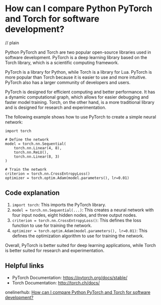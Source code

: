 # How can I compare Python PyTorch and Torch for software development?
// plain

Python PyTorch and Torch are two popular open-source libraries used in software development. PyTorch is a deep learning library based on the Torch library, which is a scientific computing framework.

PyTorch is a library for Python, while Torch is a library for Lua. PyTorch is more popular than Torch because it is easier to use and more intuitive. PyTorch also has a larger community of developers and users.

PyTorch is designed for efficient computing and better performance. It has a dynamic computational graph, which allows for easier debugging and faster model training. Torch, on the other hand, is a more traditional library and is designed for research and experimentation.

The following example shows how to use PyTorch to create a simple neural network:
```
import torch

# Define the network
model = torch.nn.Sequential(
    torch.nn.Linear(4, 8),
    torch.nn.ReLU(),
    torch.nn.Linear(8, 3)
)

# Train the network
criterion = torch.nn.CrossEntropyLoss()
optimizer = torch.optim.Adam(model.parameters(), lr=0.01)
```

## Code explanation


1. `import torch`: This imports the PyTorch library.
2. `model = torch.nn.Sequential(...)`: This creates a neural network with four input nodes, eight hidden nodes, and three output nodes.
3. `criterion = torch.nn.CrossEntropyLoss()`: This defines the loss function to use for training the network.
4. `optimizer = torch.optim.Adam(model.parameters(), lr=0.01)`: This defines the optimization algorithm to use for training the network.

Overall, PyTorch is better suited for deep learning applications, while Torch is better suited for research and experimentation.

## Helpful links

- PyTorch Documentation: https://pytorch.org/docs/stable/
- Torch Documentation: http://torch.ch/docs/

onelinerhub: [How can I compare Python PyTorch and Torch for software development?](https://onelinerhub.com/python-pytorch/how-can-i-compare-python-pytorch-and-torch-for-software-development)